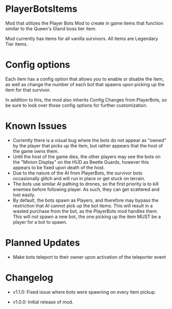 # PlayerBotsItems
Mod that utilizes the Player Bots Mod to create in game items that function similar to the Queen's Gland boss tier item.

Mod currently has items for all vanilla survivors. All items are Legendary Tier items.

# Config options
Each item has a config option that allows you to enable or disable the item, as well as change the number of each bot that spawns upon picking up the item for that survivor.

In addition to this, the mod also inherits Config Changes from PlayerBots, so be sure to look over those config options for further customization.

# Known Issues
- Currently there is a visual bug where the bots do not appear as "owned" by the player that picks up the item, but rather appears that the host of the game owns them.
- Until the host of the game dies, the other players may see the bots on the "Minion Display" on the HUD as Beetle Guards, however this appears to be fixed upon death of the host.
- Due to the nature of the AI from PlayerBots, the survivor bots occasionally glitch and will run in place or get stuck on terrain.
- The bots use similar AI pathing to drones, so the first priority is to kill enemies before following player. As such, they can get scattered and lost easily.
- By default, the bots spawn as Players, and therefore may bypass the restriction that AI cannot pick up the bot items. This will result in a wasted purchase from the bot, as the PlayerBots mod handles them. This will not spawn a new bot, the one picking up the item MUST be a player for a bot to spawn.

# Planned Updates
- Make bots teleport to their owner upon activation of the teleporter event

# Changelog
- v1.1.0: Fixed issue where bots were spawning on every item pickup.

- v1.0.0: Initial release of mod.